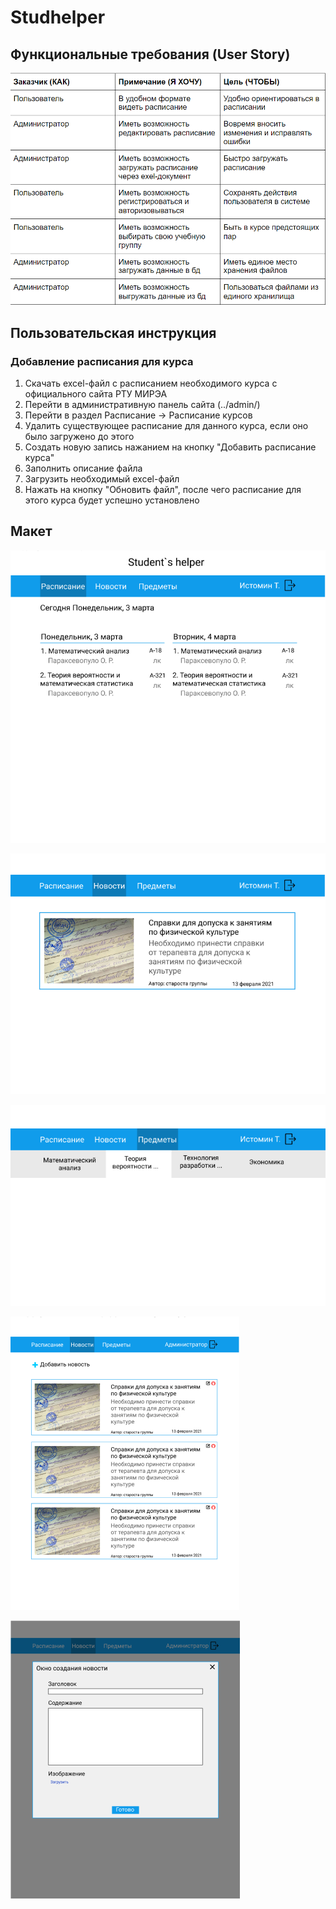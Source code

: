 # Studhelper 
## Функциональные требования (User Story)
![User Story](https://github.com/Danila-Developer/studhelper/blob/main/screens/Screenshot_7.png)

## Пользовательская инструкция
### Добавление расписания для курса
1. Скачать excel-файл с расписанием необходимого курса с официального сайта РТУ МИРЭА
2. Перейти в административную панель сайта (../admin/)
3. Перейти в раздел Расписание -> Расписание курсов
4. Удалить существующее расписание для данного курса, если оно было загружено до этого
5. Создать новую запись нажанием на кнопку "Добавить расписание курса"
6. Заполнить описание файла
7. Загрузить необходимый excel-файл
8. Нажать на кнопку "Обновить файл", после чего расписание для этого курса будет успешно установлено
## Макет
![User Story](https://github.com/Danila-Developer/studhelper/blob/main/screens/Screenshot_2.png)

![User Story](https://github.com/Danila-Developer/studhelper/blob/main/screens/Screenshot_3.png)

![User Story](https://github.com/Danila-Developer/studhelper/blob/main/screens/Screenshot_4.png)

![User Story](https://github.com/Danila-Developer/studhelper/blob/main/screens/Screenshot_5.png)

![User Story](https://github.com/Danila-Developer/studhelper/blob/main/screens/Screenshot_6.png)

